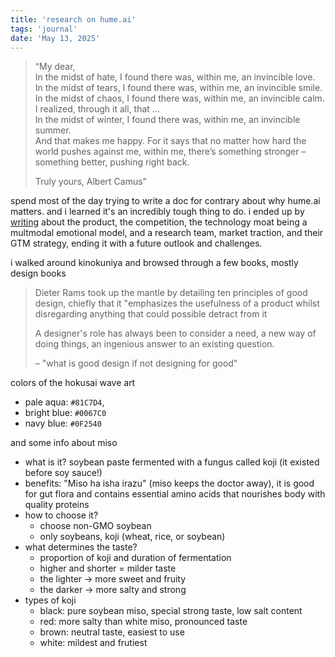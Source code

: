 ```yaml
---
title: 'research on hume.ai'
tags: 'journal'
date: 'May 13, 2025'
---
```


> “My dear,  
> In the midst of hate, I found there was, within me, an invincible love.  
> In the midst of tears, I found there was, within me, an invincible smile.  
> In the midst of chaos, I found there was, within me, an invincible calm.  
> I realized, through it all, that ...  
> In the midst of winter, I found there was, within me, an invincible summer.  
> And that makes me happy. For it says that no matter how hard the world pushes against me, within me, there’s something stronger – something better, pushing right back.
>
> Truly yours,
> Albert Camus”

spend most of the day trying to write a doc for contrary about why hume.ai matters. and i learned it's an incredibly tough thing to do. i ended up by [writing](https://benneo.notion.site/Will-Hume-ai-still-matter-in-2-3-years-1e4e5d677bb180f69d74d1ee9f52d98b?pvs=74) about the product, the competition, the technology moat being a multmodal emotional model, and a research team, market traction, and their GTM strategy, ending it with a future outlook and challenges.

i walked around kinokuniya and browsed through a few books, mostly design books

> Dieter Rams took up the mantle by detailing ten principles of good design, chiefly that it "emphasizes the usefulness of a product whilst disregarding anything that could possible detract from it
>
> A designer's role has always been to consider a need, a new way of doing things, an ingenious answer to an existing question.
>
> – "what is good design if not designing for good"

colors of the hokusai wave art

- pale aqua: `#81C7D4`,
- bright blue: `#0067C0`
- navy blue: `#0F2540`

and some info about miso

- what is it? soybean paste fermented with a fungus called koji (it existed before soy sauce!)
- benefits: "Miso ha isha irazu" (miso keeps the doctor away), it is good for gut flora and contains essential amino acids that nourishes body with quality proteins
- how to choose it?
  - choose non-GMO soybean
  - only soybeans, koji (wheat, rice, or soybean)
- what determines the taste?
  - proportion of koji and duration of fermentation
  - higher and shorter = milder taste
  - the lighter -> more sweet and fruity
  - the darker -> more salty and strong
- types of koji
  - black: pure soybean miso, special strong taste, low salt content
  - red: more salty than white miso, pronounced taste
  - brown: neutral taste, easiest to use
  - white: mildest and frutiest
